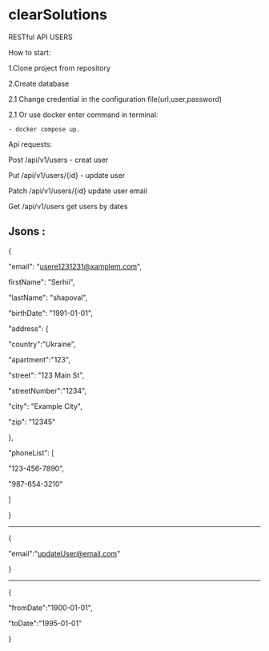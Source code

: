 # clearSolutions
RESTful API USERS

How to start: 

 1.Clone project from repository
  
2.Create database
  
   2.1 Change credential in the configuration file(url,user,password)  
  
   2.1 Or use docker enter command in terminal:
  
    - docker compose up.

 Api requests:

 Post /api/v1/users - creat user

 Put /api/v1/users/{id} - update user

 Patch /api/v1/users/{id} update user email

 Get /api/v1/users get users by dates 

Jsons :
-------------------------------------
 {

 "email": "usere1231231@xamplem.com",

 firstName": "Serhii",

 "lastName": "shapoval",

 "birthDate": "1991-01-01",

 "address": {

 "country":"Ukraine",

 "apartment":"123",

 "street": "123 Main St",

 "streetNumber":"1234",

 "city": "Example City",

 "zip": "12345"

 },

 "phoneList": [

 "123-456-7890",

 "987-654-3210"

]

}

-------------------------------------
{

"email":"updateUser@email.com"

}

-------------------------------------    

{

"fromDate":"1900-01-01",

"toDate":"1995-01-01"

}
